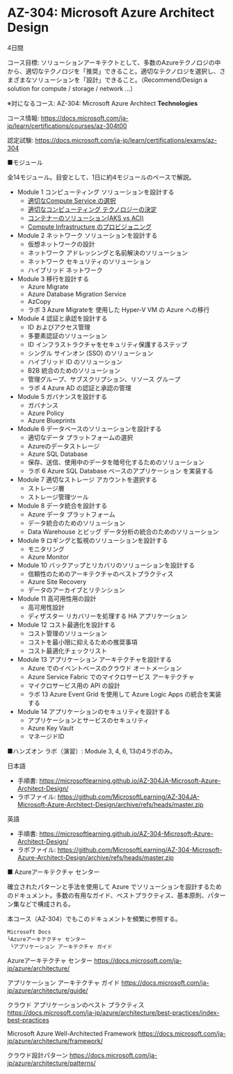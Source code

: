 # AZ-304: Microsoft Azure Architect **Design**

4日間

コース目標: ソリューションアーキテクトとして、多数のAzureテクノロジの中から、適切なテクノロジを「推奨」できること。適切なテクノロジを選択し、さまざまなソリューションを「設計」できること。（Recommend/Design a solution for compute / storage / network ...）

※対になるコース: AZ-304: Microsoft Azure Architect **Technologies**

コース情報: https://docs.microsoft.com/ja-jp/learn/certifications/courses/az-304t00

認定試験: https://docs.microsoft.com/ja-jp/learn/certifications/exams/az-304

■モジュール

全14モジュール。目安として、1日に約4モジュールのペースで解説。

- Module 1 コンピューティング ソリューションを設計する
  - [適切なCompute Service の選択](mod01-01-compute-decision.md)
  - [適切なコンピューティング テクノロジーの決定](mod01-02-microservice.md)
  - [コンテナーのソリューション(AKS vs ACI)](mod01-03-container-aci-aks.md)
  - [Compute Infrastructure のプロビジョニング](mod01-04-provisioning.md)
- Module 2 ネットワーク ソリューションを設計する
  - 仮想ネットワークの設計
  - ネットワーク アドレッシングと名前解決のソリューション
  - ネットワーク セキュリティのソリューション
  - ハイブリッド ネットワーク
- Module 3 移行を設計する
  - Azure Migrate
  - Azure Database Migration Service
  - AzCopy
  - ラボ 3 Azure Migrateを 使用した Hyper-V VM の Azure への移行
- Module 4 認証と承認を設計する
  - ID およびアクセス管理
  - 多要素認証のソリューション
  - ID インフラストラクチャをセキュリティ保護するステップ
  - シングル サインオン (SSO) のソリューション
  - ハイブリッド ID のソリューション
  - B2B 統合のためのソリューション
  - 管理グループ、サブスクリプション、リソース グループ
  - ラボ 4 Azure AD の認証と承認の管理
- Module 5 ガバナンスを設計する
  - ガバナンス
  - Azure Policy
  - Azure Blueprints
- Module 6 データベースのソリューションを設計する
  - 適切なデータ プラットフォームの選択
  - Azureのデータストレージ
  - Azure SQL Database
  - 保存、送信、使用中のデータを暗号化するためのソリューション
  - ラボ 6 Azure SQL Database ベースのアプリケーション を実装する
- Module 7 適切なストレージ アカウントを選択する
  - ストレージ層
  - ストレージ管理ツール
- Module 8 データ統合を設計する
  - Azure データ プラットフォーム
  - データ統合のためのソリューション
  - Data Warehouse とビッグ データ分析の統合のためのソリューション
- Module 9 ロギングと監視のソリューションを設計する
  - モニタリング
  - Azure Monitor
- Module 10 バックアップとリカバリのソリューションを設計する
  - 信頼性のためのアーキテクチャのベストプラクティス
  - Azure Site Recovery
  - データのアーカイブとリテンション
- Module 11 高可用性用の設計
  - 高可用性設計
  - ディザスター リカバリーを処理する HA アプリケーション
- Module 12 コスト最適化を設計する
  - コスト管理のソリューション
  - コストを最小限に抑えるための推奨事項
  - コスト最適化チェックリスト
- Module 13 アプリケーション アーキテクチャを設計する
  - Azure でのイベントベースのクラウド オートメーション
  - Azure Service Fabric でのマイクロサービス アーキテクチャ
  - マイクロサービス用の API の設計
  - ラボ 13 Azure Event Grid を使用して Azure Logic Apps の統合を実装する
- Module 14 アプリケーションのセキュリティを設計する
  - アプリケーションとサービスのセキュリティ
  - Azure Key Vault
  - マネージドID


■ハンズオン ラボ（演習）: Module 3, 4, 6, 13の4ラボのみ。

日本語
- 手順書: https://microsoftlearning.github.io/AZ-304JA-Microsoft-Azure-Architect-Design/
- ラボファイル: https://github.com/MicrosoftLearning/AZ-304JA-Microsoft-Azure-Architect-Design/archive/refs/heads/master.zip

英語
- 手順書: https://microsoftlearning.github.io/AZ-304-Microsoft-Azure-Architect-Design/
- ラボファイル: https://github.com/MicrosoftLearning/AZ-304-Microsoft-Azure-Architect-Design/archive/refs/heads/master.zip

■ Azureアーキテクチャ センター

確立されたパターンと手法を使用して Azure でソリューションを設計するためのドキュメント。多数の有用なガイド、ベストプラクティス、基本原則、パターン集などで構成される。

本コース（AZ-304）でもこのドキュメントを頻繁に参照する。

```
Microsoft Docs
└Azureアーキテクチャ センター
 └アプリケーション アーキテクチャ ガイド
```

Azureアーキテクチャ センター
https://docs.microsoft.com/ja-jp/azure/architecture/

アプリケーション アーキテクチャ ガイド
https://docs.microsoft.com/ja-jp/azure/architecture/guide/

クラウド アプリケーションのベスト プラクティス
https://docs.microsoft.com/ja-jp/azure/architecture/best-practices/index-best-practices

Microsoft Azure Well-Architected Framework
https://docs.microsoft.com/ja-jp/azure/architecture/framework/

クラウド設計パターン
https://docs.microsoft.com/ja-jp/azure/architecture/patterns/
